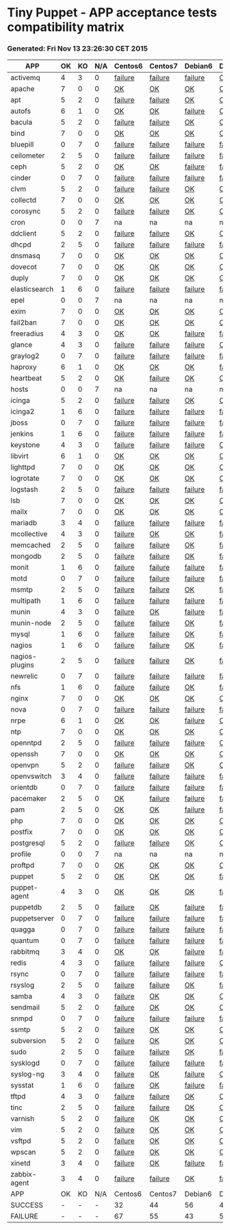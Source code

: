 # Tiny Puppet - APP acceptance tests compatibility matrix
### Generated: Fri Nov 13 23:26:30 CET 2015
APP             |  OK  |  KO  |  N/A  |  Centos6                                        |  Centos7                                        |  Debian6                                       |  Debian7                                        |  Debian8_P3                                       |  Ubuntu1204                                        |  Ubuntu1404                                      
----------------|------|------|-------|-------------------------------------------------|-------------------------------------------------|------------------------------------------------|-------------------------------------------------|---------------------------------------------------|----------------------------------------------------|--------------------------------------------------
activemq        |  4   |  3   |  0    |  [failure](app/Centos6/failure/activemq)        |  [failure](app/Centos7/failure/activemq)        |  [failure](app/Debian6/failure/activemq)       |  [OK](app/Debian7/success/activemq)             |  [OK](app/Debian8_P3/success/activemq)            |  [OK](app/Ubuntu1204/success/activemq)             |  [OK](app/Ubuntu1404/success/activemq)           
apache          |  7   |  0   |  0    |  [OK](app/Centos6/success/apache)               |  [OK](app/Centos7/success/apache)               |  [OK](app/Debian6/success/apache)              |  [OK](app/Debian7/success/apache)               |  [OK](app/Debian8_P3/success/apache)              |  [OK](app/Ubuntu1204/success/apache)               |  [OK](app/Ubuntu1404/success/apache)             
apt             |  5   |  2   |  0    |  [failure](app/Centos6/failure/apt)             |  [failure](app/Centos7/failure/apt)             |  [OK](app/Debian6/success/apt)                 |  [OK](app/Debian7/success/apt)                  |  [OK](app/Debian8_P3/success/apt)                 |  [OK](app/Ubuntu1204/success/apt)                  |  [OK](app/Ubuntu1404/success/apt)                
autofs          |  6   |  1   |  0    |  [OK](app/Centos6/success/autofs)               |  [OK](app/Centos7/success/autofs)               |  [failure](app/Debian6/failure/autofs)         |  [OK](app/Debian7/success/autofs)               |  [OK](app/Debian8_P3/success/autofs)              |  [OK](app/Ubuntu1204/success/autofs)               |  [OK](app/Ubuntu1404/success/autofs)             
bacula          |  5   |  2   |  0    |  [failure](app/Centos6/failure/bacula)          |  [failure](app/Centos7/failure/bacula)          |  [OK](app/Debian6/success/bacula)              |  [OK](app/Debian7/success/bacula)               |  [OK](app/Debian8_P3/success/bacula)              |  [OK](app/Ubuntu1204/success/bacula)               |  [OK](app/Ubuntu1404/success/bacula)             
bind            |  7   |  0   |  0    |  [OK](app/Centos6/success/bind)                 |  [OK](app/Centos7/success/bind)                 |  [OK](app/Debian6/success/bind)                |  [OK](app/Debian7/success/bind)                 |  [OK](app/Debian8_P3/success/bind)                |  [OK](app/Ubuntu1204/success/bind)                 |  [OK](app/Ubuntu1404/success/bind)               
bluepill        |  0   |  7   |  0    |  [failure](app/Centos6/failure/bluepill)        |  [failure](app/Centos7/failure/bluepill)        |  [failure](app/Debian6/failure/bluepill)       |  [failure](app/Debian7/failure/bluepill)        |  [failure](app/Debian8_P3/failure/bluepill)       |  [failure](app/Ubuntu1204/failure/bluepill)        |  [failure](app/Ubuntu1404/failure/bluepill)      
ceilometer      |  2   |  5   |  0    |  [failure](app/Centos6/failure/ceilometer)      |  [failure](app/Centos7/failure/ceilometer)      |  [failure](app/Debian6/failure/ceilometer)     |  [failure](app/Debian7/failure/ceilometer)      |  [OK](app/Debian8_P3/success/ceilometer)          |  [failure](app/Ubuntu1204/failure/ceilometer)      |  [OK](app/Ubuntu1404/success/ceilometer)         
ceph            |  5   |  2   |  0    |  [OK](app/Centos6/success/ceph)                 |  [OK](app/Centos7/success/ceph)                 |  [failure](app/Debian6/failure/ceph)           |  [failure](app/Debian7/failure/ceph)            |  [OK](app/Debian8_P3/success/ceph)                |  [OK](app/Ubuntu1204/success/ceph)                 |  [OK](app/Ubuntu1404/success/ceph)               
cinder          |  0   |  7   |  0    |  [failure](app/Centos6/failure/cinder)          |  [failure](app/Centos7/failure/cinder)          |  [failure](app/Debian6/failure/cinder)         |  [failure](app/Debian7/failure/cinder)          |  [failure](app/Debian8_P3/failure/cinder)         |  [failure](app/Ubuntu1204/failure/cinder)          |  [failure](app/Ubuntu1404/failure/cinder)        
clvm            |  5   |  2   |  0    |  [failure](app/Centos6/failure/clvm)            |  [failure](app/Centos7/failure/clvm)            |  [OK](app/Debian6/success/clvm)                |  [OK](app/Debian7/success/clvm)                 |  [OK](app/Debian8_P3/success/clvm)                |  [OK](app/Ubuntu1204/success/clvm)                 |  [OK](app/Ubuntu1404/success/clvm)               
collectd        |  7   |  0   |  0    |  [OK](app/Centos6/success/collectd)             |  [OK](app/Centos7/success/collectd)             |  [OK](app/Debian6/success/collectd)            |  [OK](app/Debian7/success/collectd)             |  [OK](app/Debian8_P3/success/collectd)            |  [OK](app/Ubuntu1204/success/collectd)             |  [OK](app/Ubuntu1404/success/collectd)           
corosync        |  5   |  2   |  0    |  [failure](app/Centos6/failure/corosync)        |  [failure](app/Centos7/failure/corosync)        |  [OK](app/Debian6/success/corosync)            |  [OK](app/Debian7/success/corosync)             |  [OK](app/Debian8_P3/success/corosync)            |  [OK](app/Ubuntu1204/success/corosync)             |  [OK](app/Ubuntu1404/success/corosync)           
cron            |  0   |  0   |  7    |  na                                             |  na                                             |  na                                            |  na                                             |  na                                               |  na                                                |  na                                              
ddclient        |  5   |  2   |  0    |  [failure](app/Centos6/failure/ddclient)        |  [failure](app/Centos7/failure/ddclient)        |  [OK](app/Debian6/success/ddclient)            |  [OK](app/Debian7/success/ddclient)             |  [OK](app/Debian8_P3/success/ddclient)            |  [OK](app/Ubuntu1204/success/ddclient)             |  [OK](app/Ubuntu1404/success/ddclient)           
dhcpd           |  2   |  5   |  0    |  [failure](app/Centos6/failure/dhcpd)           |  [failure](app/Centos7/failure/dhcpd)           |  [failure](app/Debian6/failure/dhcpd)          |  [failure](app/Debian7/failure/dhcpd)           |  [failure](app/Debian8_P3/failure/dhcpd)          |  [OK](app/Ubuntu1204/success/dhcpd)                |  [OK](app/Ubuntu1404/success/dhcpd)              
dnsmasq         |  7   |  0   |  0    |  [OK](app/Centos6/success/dnsmasq)              |  [OK](app/Centos7/success/dnsmasq)              |  [OK](app/Debian6/success/dnsmasq)             |  [OK](app/Debian7/success/dnsmasq)              |  [OK](app/Debian8_P3/success/dnsmasq)             |  [OK](app/Ubuntu1204/success/dnsmasq)              |  [OK](app/Ubuntu1404/success/dnsmasq)            
dovecot         |  7   |  0   |  0    |  [OK](app/Centos6/success/dovecot)              |  [OK](app/Centos7/success/dovecot)              |  [OK](app/Debian6/success/dovecot)             |  [OK](app/Debian7/success/dovecot)              |  [OK](app/Debian8_P3/success/dovecot)             |  [OK](app/Ubuntu1204/success/dovecot)              |  [OK](app/Ubuntu1404/success/dovecot)            
duply           |  7   |  0   |  0    |  [OK](app/Centos6/success/duply)                |  [OK](app/Centos7/success/duply)                |  [OK](app/Debian6/success/duply)               |  [OK](app/Debian7/success/duply)                |  [OK](app/Debian8_P3/success/duply)               |  [OK](app/Ubuntu1204/success/duply)                |  [OK](app/Ubuntu1404/success/duply)              
elasticsearch   |  1   |  6   |  0    |  [failure](app/Centos6/failure/elasticsearch)   |  [failure](app/Centos7/failure/elasticsearch)   |  [failure](app/Debian6/failure/elasticsearch)  |  [failure](app/Debian7/failure/elasticsearch)   |  [failure](app/Debian8_P3/failure/elasticsearch)  |  [failure](app/Ubuntu1204/failure/elasticsearch)   |  [OK](app/Ubuntu1404/success/elasticsearch)      
epel            |  0   |  0   |  7    |  na                                             |  na                                             |  na                                            |  na                                             |  na                                               |  na                                                |  na                                              
exim            |  7   |  0   |  0    |  [OK](app/Centos6/success/exim)                 |  [OK](app/Centos7/success/exim)                 |  [OK](app/Debian6/success/exim)                |  [OK](app/Debian7/success/exim)                 |  [OK](app/Debian8_P3/success/exim)                |  [OK](app/Ubuntu1204/success/exim)                 |  [OK](app/Ubuntu1404/success/exim)               
fail2ban        |  7   |  0   |  0    |  [OK](app/Centos6/success/fail2ban)             |  [OK](app/Centos7/success/fail2ban)             |  [OK](app/Debian6/success/fail2ban)            |  [OK](app/Debian7/success/fail2ban)             |  [OK](app/Debian8_P3/success/fail2ban)            |  [OK](app/Ubuntu1204/success/fail2ban)             |  [OK](app/Ubuntu1404/success/fail2ban)           
freeradius      |  4   |  3   |  0    |  [OK](app/Centos6/success/freeradius)           |  [OK](app/Centos7/success/freeradius)           |  [failure](app/Debian6/failure/freeradius)     |  [failure](app/Debian7/failure/freeradius)      |  [OK](app/Debian8_P3/success/freeradius)          |  [failure](app/Ubuntu1204/failure/freeradius)      |  [OK](app/Ubuntu1404/success/freeradius)         
glance          |  4   |  3   |  0    |  [failure](app/Centos6/failure/glance)          |  [failure](app/Centos7/failure/glance)          |  [failure](app/Debian6/failure/glance)         |  [OK](app/Debian7/success/glance)               |  [OK](app/Debian8_P3/success/glance)              |  [OK](app/Ubuntu1204/success/glance)               |  [OK](app/Ubuntu1404/success/glance)             
graylog2        |  0   |  7   |  0    |  [failure](app/Centos6/failure/graylog2)        |  [failure](app/Centos7/failure/graylog2)        |  [failure](app/Debian6/failure/graylog2)       |  [failure](app/Debian7/failure/graylog2)        |  [failure](app/Debian8_P3/failure/graylog2)       |  [failure](app/Ubuntu1204/failure/graylog2)        |  [failure](app/Ubuntu1404/failure/graylog2)      
haproxy         |  6   |  1   |  0    |  [OK](app/Centos6/success/haproxy)              |  [OK](app/Centos7/success/haproxy)              |  [OK](app/Debian6/success/haproxy)             |  [failure](app/Debian7/failure/haproxy)         |  [OK](app/Debian8_P3/success/haproxy)             |  [OK](app/Ubuntu1204/success/haproxy)              |  [OK](app/Ubuntu1404/success/haproxy)            
heartbeat       |  5   |  2   |  0    |  [OK](app/Centos6/success/heartbeat)            |  [failure](app/Centos7/failure/heartbeat)       |  [OK](app/Debian6/success/heartbeat)           |  [OK](app/Debian7/success/heartbeat)            |  [failure](app/Debian8_P3/failure/heartbeat)      |  [OK](app/Ubuntu1204/success/heartbeat)            |  [OK](app/Ubuntu1404/success/heartbeat)          
hosts           |  0   |  0   |  7    |  na                                             |  na                                             |  na                                            |  na                                             |  na                                               |  na                                                |  na                                              
icinga          |  5   |  2   |  0    |  [failure](app/Centos6/failure/icinga)          |  [failure](app/Centos7/failure/icinga)          |  [OK](app/Debian6/success/icinga)              |  [OK](app/Debian7/success/icinga)               |  [OK](app/Debian8_P3/success/icinga)              |  [OK](app/Ubuntu1204/success/icinga)               |  [OK](app/Ubuntu1404/success/icinga)             
icinga2         |  1   |  6   |  0    |  [failure](app/Centos6/failure/icinga2)         |  [failure](app/Centos7/failure/icinga2)         |  [failure](app/Debian6/failure/icinga2)        |  [failure](app/Debian7/failure/icinga2)         |  [OK](app/Debian8_P3/success/icinga2)             |  [failure](app/Ubuntu1204/failure/icinga2)         |  [failure](app/Ubuntu1404/failure/icinga2)       
jboss           |  0   |  7   |  0    |  [failure](app/Centos6/failure/jboss)           |  [failure](app/Centos7/failure/jboss)           |  [failure](app/Debian6/failure/jboss)          |  [failure](app/Debian7/failure/jboss)           |  [failure](app/Debian8_P3/failure/jboss)          |  [failure](app/Ubuntu1204/failure/jboss)           |  [failure](app/Ubuntu1404/failure/jboss)         
jenkins         |  1   |  6   |  0    |  [failure](app/Centos6/failure/jenkins)         |  [failure](app/Centos7/failure/jenkins)         |  [failure](app/Debian6/failure/jenkins)        |  [failure](app/Debian7/failure/jenkins)         |  [failure](app/Debian8_P3/failure/jenkins)        |  [OK](app/Ubuntu1204/success/jenkins)              |  [failure](app/Ubuntu1404/failure/jenkins)       
keystone        |  4   |  3   |  0    |  [failure](app/Centos6/failure/keystone)        |  [failure](app/Centos7/failure/keystone)        |  [failure](app/Debian6/failure/keystone)       |  [OK](app/Debian7/success/keystone)             |  [OK](app/Debian8_P3/success/keystone)            |  [OK](app/Ubuntu1204/success/keystone)             |  [OK](app/Ubuntu1404/success/keystone)           
libvirt         |  6   |  1   |  0    |  [OK](app/Centos6/success/libvirt)              |  [OK](app/Centos7/success/libvirt)              |  [OK](app/Debian6/success/libvirt)             |  [OK](app/Debian7/success/libvirt)              |  [failure](app/Debian8_P3/failure/libvirt)        |  [OK](app/Ubuntu1204/success/libvirt)              |  [OK](app/Ubuntu1404/success/libvirt)            
lighttpd        |  7   |  0   |  0    |  [OK](app/Centos6/success/lighttpd)             |  [OK](app/Centos7/success/lighttpd)             |  [OK](app/Debian6/success/lighttpd)            |  [OK](app/Debian7/success/lighttpd)             |  [OK](app/Debian8_P3/success/lighttpd)            |  [OK](app/Ubuntu1204/success/lighttpd)             |  [OK](app/Ubuntu1404/success/lighttpd)           
logrotate       |  7   |  0   |  0    |  [OK](app/Centos6/success/logrotate)            |  [OK](app/Centos7/success/logrotate)            |  [OK](app/Debian6/success/logrotate)           |  [OK](app/Debian7/success/logrotate)            |  [OK](app/Debian8_P3/success/logrotate)           |  [OK](app/Ubuntu1204/success/logrotate)            |  [OK](app/Ubuntu1404/success/logrotate)          
logstash        |  2   |  5   |  0    |  [failure](app/Centos6/failure/logstash)        |  [failure](app/Centos7/failure/logstash)        |  [failure](app/Debian6/failure/logstash)       |  [failure](app/Debian7/failure/logstash)        |  [failure](app/Debian8_P3/failure/logstash)       |  [OK](app/Ubuntu1204/success/logstash)             |  [OK](app/Ubuntu1404/success/logstash)           
lsb             |  7   |  0   |  0    |  [OK](app/Centos6/success/lsb)                  |  [OK](app/Centos7/success/lsb)                  |  [OK](app/Debian6/success/lsb)                 |  [OK](app/Debian7/success/lsb)                  |  [OK](app/Debian8_P3/success/lsb)                 |  [OK](app/Ubuntu1204/success/lsb)                  |  [OK](app/Ubuntu1404/success/lsb)                
mailx           |  7   |  0   |  0    |  [OK](app/Centos6/success/mailx)                |  [OK](app/Centos7/success/mailx)                |  [OK](app/Debian6/success/mailx)               |  [OK](app/Debian7/success/mailx)                |  [OK](app/Debian8_P3/success/mailx)               |  [OK](app/Ubuntu1204/success/mailx)                |  [OK](app/Ubuntu1404/success/mailx)              
mariadb         |  3   |  4   |  0    |  [failure](app/Centos6/failure/mariadb)         |  [failure](app/Centos7/failure/mariadb)         |  [failure](app/Debian6/failure/mariadb)        |  [failure](app/Debian7/failure/mariadb)         |  [OK](app/Debian8_P3/success/mariadb)             |  [OK](app/Ubuntu1204/success/mariadb)              |  [OK](app/Ubuntu1404/success/mariadb)            
mcollective     |  4   |  3   |  0    |  [failure](app/Centos6/failure/mcollective)     |  [OK](app/Centos7/success/mcollective)          |  [OK](app/Debian6/success/mcollective)         |  [failure](app/Debian7/failure/mcollective)     |  [OK](app/Debian8_P3/success/mcollective)         |  [OK](app/Ubuntu1204/success/mcollective)          |  [failure](app/Ubuntu1404/failure/mcollective)   
memcached       |  2   |  5   |  0    |  [failure](app/Centos6/failure/memcached)       |  [failure](app/Centos7/failure/memcached)       |  [OK](app/Debian6/success/memcached)           |  [failure](app/Debian7/failure/memcached)       |  [OK](app/Debian8_P3/success/memcached)           |  [failure](app/Ubuntu1204/failure/memcached)       |  [failure](app/Ubuntu1404/failure/memcached)     
mongodb         |  2   |  5   |  0    |  [failure](app/Centos6/failure/mongodb)         |  [failure](app/Centos7/failure/mongodb)         |  [OK](app/Debian6/success/mongodb)             |  [failure](app/Debian7/failure/mongodb)         |  [OK](app/Debian8_P3/success/mongodb)             |  [failure](app/Ubuntu1204/failure/mongodb)         |  [failure](app/Ubuntu1404/failure/mongodb)       
monit           |  1   |  6   |  0    |  [failure](app/Centos6/failure/monit)           |  [failure](app/Centos7/failure/monit)           |  [failure](app/Debian6/failure/monit)          |  [failure](app/Debian7/failure/monit)           |  [OK](app/Debian8_P3/success/monit)               |  [failure](app/Ubuntu1204/failure/monit)           |  [failure](app/Ubuntu1404/failure/monit)         
motd            |  0   |  7   |  0    |  [failure](app/Centos6/failure/motd)            |  [failure](app/Centos7/failure/motd)            |  [failure](app/Debian6/failure/motd)           |  [failure](app/Debian7/failure/motd)            |  [failure](app/Debian8_P3/failure/motd)           |  [failure](app/Ubuntu1204/failure/motd)            |  [failure](app/Ubuntu1404/failure/motd)          
msmtp           |  2   |  5   |  0    |  [failure](app/Centos6/failure/msmtp)           |  [failure](app/Centos7/failure/msmtp)           |  [OK](app/Debian6/success/msmtp)               |  [failure](app/Debian7/failure/msmtp)           |  [OK](app/Debian8_P3/success/msmtp)               |  [failure](app/Ubuntu1204/failure/msmtp)           |  [failure](app/Ubuntu1404/failure/msmtp)         
multipath       |  1   |  6   |  0    |  [failure](app/Centos6/failure/multipath)       |  [failure](app/Centos7/failure/multipath)       |  [failure](app/Debian6/failure/multipath)      |  [failure](app/Debian7/failure/multipath)       |  [OK](app/Debian8_P3/success/multipath)           |  [failure](app/Ubuntu1204/failure/multipath)       |  [failure](app/Ubuntu1404/failure/multipath)     
munin           |  4   |  3   |  0    |  [failure](app/Centos6/failure/munin)           |  [OK](app/Centos7/success/munin)                |  [failure](app/Debian6/failure/munin)          |  [failure](app/Debian7/failure/munin)           |  [OK](app/Debian8_P3/success/munin)               |  [OK](app/Ubuntu1204/success/munin)                |  [OK](app/Ubuntu1404/success/munin)              
munin-node      |  2   |  5   |  0    |  [failure](app/Centos6/failure/munin-node)      |  [failure](app/Centos7/failure/munin-node)      |  [OK](app/Debian6/success/munin-node)          |  [failure](app/Debian7/failure/munin-node)      |  [OK](app/Debian8_P3/success/munin-node)          |  [failure](app/Ubuntu1204/failure/munin-node)      |  [failure](app/Ubuntu1404/failure/munin-node)    
mysql           |  1   |  6   |  0    |  [failure](app/Centos6/failure/mysql)           |  [failure](app/Centos7/failure/mysql)           |  [OK](app/Debian6/success/mysql)               |  [failure](app/Debian7/failure/mysql)           |  [failure](app/Debian8_P3/failure/mysql)          |  [failure](app/Ubuntu1204/failure/mysql)           |  [failure](app/Ubuntu1404/failure/mysql)         
nagios          |  1   |  6   |  0    |  [failure](app/Centos6/failure/nagios)          |  [failure](app/Centos7/failure/nagios)          |  [OK](app/Debian6/success/nagios)              |  [failure](app/Debian7/failure/nagios)          |  [failure](app/Debian8_P3/failure/nagios)         |  [failure](app/Ubuntu1204/failure/nagios)          |  [failure](app/Ubuntu1404/failure/nagios)        
nagios-plugins  |  2   |  5   |  0    |  [failure](app/Centos6/failure/nagios-plugins)  |  [failure](app/Centos7/failure/nagios-plugins)  |  [OK](app/Debian6/success/nagios-plugins)      |  [failure](app/Debian7/failure/nagios-plugins)  |  [OK](app/Debian8_P3/success/nagios-plugins)      |  [failure](app/Ubuntu1204/failure/nagios-plugins)  |  [failure](app/Ubuntu1404/failure/nagios-plugins)
newrelic        |  0   |  7   |  0    |  [failure](app/Centos6/failure/newrelic)        |  [failure](app/Centos7/failure/newrelic)        |  [failure](app/Debian6/failure/newrelic)       |  [failure](app/Debian7/failure/newrelic)        |  [failure](app/Debian8_P3/failure/newrelic)       |  [failure](app/Ubuntu1204/failure/newrelic)        |  [failure](app/Ubuntu1404/failure/newrelic)      
nfs             |  1   |  6   |  0    |  [failure](app/Centos6/failure/nfs)             |  [failure](app/Centos7/failure/nfs)             |  [OK](app/Debian6/success/nfs)                 |  [failure](app/Debian7/failure/nfs)             |  [failure](app/Debian8_P3/failure/nfs)            |  [failure](app/Ubuntu1204/failure/nfs)             |  [failure](app/Ubuntu1404/failure/nfs)           
nginx           |  7   |  0   |  0    |  [OK](app/Centos6/success/nginx)                |  [OK](app/Centos7/success/nginx)                |  [OK](app/Debian6/success/nginx)               |  [OK](app/Debian7/success/nginx)                |  [OK](app/Debian8_P3/success/nginx)               |  [OK](app/Ubuntu1204/success/nginx)                |  [OK](app/Ubuntu1404/success/nginx)              
nova            |  0   |  7   |  0    |  [failure](app/Centos6/failure/nova)            |  [failure](app/Centos7/failure/nova)            |  [failure](app/Debian6/failure/nova)           |  [failure](app/Debian7/failure/nova)            |  [failure](app/Debian8_P3/failure/nova)           |  [failure](app/Ubuntu1204/failure/nova)            |  [failure](app/Ubuntu1404/failure/nova)          
nrpe            |  6   |  1   |  0    |  [OK](app/Centos6/success/nrpe)                 |  [OK](app/Centos7/success/nrpe)                 |  [failure](app/Debian6/failure/nrpe)           |  [OK](app/Debian7/success/nrpe)                 |  [OK](app/Debian8_P3/success/nrpe)                |  [OK](app/Ubuntu1204/success/nrpe)                 |  [OK](app/Ubuntu1404/success/nrpe)               
ntp             |  7   |  0   |  0    |  [OK](app/Centos6/success/ntp)                  |  [OK](app/Centos7/success/ntp)                  |  [OK](app/Debian6/success/ntp)                 |  [OK](app/Debian7/success/ntp)                  |  [OK](app/Debian8_P3/success/ntp)                 |  [OK](app/Ubuntu1204/success/ntp)                  |  [OK](app/Ubuntu1404/success/ntp)                
openntpd        |  2   |  5   |  0    |  [failure](app/Centos6/failure/openntpd)        |  [failure](app/Centos7/failure/openntpd)        |  [failure](app/Debian6/failure/openntpd)       |  [OK](app/Debian7/success/openntpd)             |  [OK](app/Debian8_P3/success/openntpd)            |  [failure](app/Ubuntu1204/failure/openntpd)        |  [failure](app/Ubuntu1404/failure/openntpd)      
openssh         |  7   |  0   |  0    |  [OK](app/Centos6/success/openssh)              |  [OK](app/Centos7/success/openssh)              |  [OK](app/Debian6/success/openssh)             |  [OK](app/Debian7/success/openssh)              |  [OK](app/Debian8_P3/success/openssh)             |  [OK](app/Ubuntu1204/success/openssh)              |  [OK](app/Ubuntu1404/success/openssh)            
openvpn         |  5   |  2   |  0    |  [failure](app/Centos6/failure/openvpn)         |  [failure](app/Centos7/failure/openvpn)         |  [OK](app/Debian6/success/openvpn)             |  [OK](app/Debian7/success/openvpn)              |  [OK](app/Debian8_P3/success/openvpn)             |  [OK](app/Ubuntu1204/success/openvpn)              |  [OK](app/Ubuntu1404/success/openvpn)            
openvswitch     |  3   |  4   |  0    |  [failure](app/Centos6/failure/openvswitch)     |  [failure](app/Centos7/failure/openvswitch)     |  [failure](app/Debian6/failure/openvswitch)    |  [failure](app/Debian7/failure/openvswitch)     |  [OK](app/Debian8_P3/success/openvswitch)         |  [OK](app/Ubuntu1204/success/openvswitch)          |  [OK](app/Ubuntu1404/success/openvswitch)        
orientdb        |  0   |  7   |  0    |  [failure](app/Centos6/failure/orientdb)        |  [failure](app/Centos7/failure/orientdb)        |  [failure](app/Debian6/failure/orientdb)       |  [failure](app/Debian7/failure/orientdb)        |  [failure](app/Debian8_P3/failure/orientdb)       |  [failure](app/Ubuntu1204/failure/orientdb)        |  [failure](app/Ubuntu1404/failure/orientdb)      
pacemaker       |  2   |  5   |  0    |  [OK](app/Centos6/success/pacemaker)            |  [failure](app/Centos7/failure/pacemaker)       |  [failure](app/Debian6/failure/pacemaker)      |  [failure](app/Debian7/failure/pacemaker)       |  [failure](app/Debian8_P3/failure/pacemaker)      |  [failure](app/Ubuntu1204/failure/pacemaker)       |  [OK](app/Ubuntu1404/success/pacemaker)          
pam             |  2   |  5   |  0    |  [OK](app/Centos6/success/pam)                  |  [OK](app/Centos7/success/pam)                  |  [failure](app/Debian6/failure/pam)            |  [failure](app/Debian7/failure/pam)             |  [failure](app/Debian8_P3/failure/pam)            |  [failure](app/Ubuntu1204/failure/pam)             |  [failure](app/Ubuntu1404/failure/pam)           
php             |  7   |  0   |  0    |  [OK](app/Centos6/success/php)                  |  [OK](app/Centos7/success/php)                  |  [OK](app/Debian6/success/php)                 |  [OK](app/Debian7/success/php)                  |  [OK](app/Debian8_P3/success/php)                 |  [OK](app/Ubuntu1204/success/php)                  |  [OK](app/Ubuntu1404/success/php)                
postfix         |  7   |  0   |  0    |  [OK](app/Centos6/success/postfix)              |  [OK](app/Centos7/success/postfix)              |  [OK](app/Debian6/success/postfix)             |  [OK](app/Debian7/success/postfix)              |  [OK](app/Debian8_P3/success/postfix)             |  [OK](app/Ubuntu1204/success/postfix)              |  [OK](app/Ubuntu1404/success/postfix)            
postgresql      |  5   |  2   |  0    |  [failure](app/Centos6/failure/postgresql)      |  [failure](app/Centos7/failure/postgresql)      |  [OK](app/Debian6/success/postgresql)          |  [OK](app/Debian7/success/postgresql)           |  [OK](app/Debian8_P3/success/postgresql)          |  [OK](app/Ubuntu1204/success/postgresql)           |  [OK](app/Ubuntu1404/success/postgresql)         
profile         |  0   |  0   |  7    |  na                                             |  na                                             |  na                                            |  na                                             |  na                                               |  na                                                |  na                                              
proftpd         |  7   |  0   |  0    |  [OK](app/Centos6/success/proftpd)              |  [OK](app/Centos7/success/proftpd)              |  [OK](app/Debian6/success/proftpd)             |  [OK](app/Debian7/success/proftpd)              |  [OK](app/Debian8_P3/success/proftpd)             |  [OK](app/Ubuntu1204/success/proftpd)              |  [OK](app/Ubuntu1404/success/proftpd)            
puppet          |  5   |  2   |  0    |  [OK](app/Centos6/success/puppet)               |  [OK](app/Centos7/success/puppet)               |  [OK](app/Debian6/success/puppet)              |  [failure](app/Debian7/failure/puppet)          |  [OK](app/Debian8_P3/success/puppet)              |  [failure](app/Ubuntu1204/failure/puppet)          |  [OK](app/Ubuntu1404/success/puppet)             
puppet-agent    |  4   |  3   |  0    |  [OK](app/Centos6/success/puppet-agent)         |  [OK](app/Centos7/success/puppet-agent)         |  [OK](app/Debian6/success/puppet-agent)        |  [failure](app/Debian7/failure/puppet-agent)    |  [failure](app/Debian8_P3/failure/puppet-agent)   |  [failure](app/Ubuntu1204/failure/puppet-agent)    |  [OK](app/Ubuntu1404/success/puppet-agent)       
puppetdb        |  2   |  5   |  0    |  [failure](app/Centos6/failure/puppetdb)        |  [OK](app/Centos7/success/puppetdb)             |  [failure](app/Debian6/failure/puppetdb)       |  [failure](app/Debian7/failure/puppetdb)        |  [failure](app/Debian8_P3/failure/puppetdb)       |  [failure](app/Ubuntu1204/failure/puppetdb)        |  [OK](app/Ubuntu1404/success/puppetdb)           
puppetserver    |  0   |  7   |  0    |  [failure](app/Centos6/failure/puppetserver)    |  [failure](app/Centos7/failure/puppetserver)    |  [failure](app/Debian6/failure/puppetserver)   |  [failure](app/Debian7/failure/puppetserver)    |  [failure](app/Debian8_P3/failure/puppetserver)   |  [failure](app/Ubuntu1204/failure/puppetserver)    |  [failure](app/Ubuntu1404/failure/puppetserver)  
quagga          |  0   |  7   |  0    |  [failure](app/Centos6/failure/quagga)          |  [failure](app/Centos7/failure/quagga)          |  [failure](app/Debian6/failure/quagga)         |  [failure](app/Debian7/failure/quagga)          |  [failure](app/Debian8_P3/failure/quagga)         |  [failure](app/Ubuntu1204/failure/quagga)          |  [failure](app/Ubuntu1404/failure/quagga)        
quantum         |  0   |  7   |  0    |  [failure](app/Centos6/failure/quantum)         |  [failure](app/Centos7/failure/quantum)         |  [failure](app/Debian6/failure/quantum)        |  [failure](app/Debian7/failure/quantum)         |  [failure](app/Debian8_P3/failure/quantum)        |  [failure](app/Ubuntu1204/failure/quantum)         |  [failure](app/Ubuntu1404/failure/quantum)       
rabbitmq        |  3   |  4   |  0    |  [OK](app/Centos6/success/rabbitmq)             |  [OK](app/Centos7/success/rabbitmq)             |  [failure](app/Debian6/failure/rabbitmq)       |  [failure](app/Debian7/failure/rabbitmq)        |  [failure](app/Debian8_P3/failure/rabbitmq)       |  [failure](app/Ubuntu1204/failure/rabbitmq)        |  [OK](app/Ubuntu1404/success/rabbitmq)           
redis           |  4   |  3   |  0    |  [failure](app/Centos6/failure/redis)           |  [failure](app/Centos7/failure/redis)           |  [failure](app/Debian6/failure/redis)          |  [OK](app/Debian7/success/redis)                |  [OK](app/Debian8_P3/success/redis)               |  [OK](app/Ubuntu1204/success/redis)                |  [OK](app/Ubuntu1404/success/redis)              
rsync           |  0   |  7   |  0    |  [failure](app/Centos6/failure/rsync)           |  [failure](app/Centos7/failure/rsync)           |  [failure](app/Debian6/failure/rsync)          |  [failure](app/Debian7/failure/rsync)           |  [failure](app/Debian8_P3/failure/rsync)          |  [failure](app/Ubuntu1204/failure/rsync)           |  [failure](app/Ubuntu1404/failure/rsync)         
rsyslog         |  2   |  5   |  0    |  [failure](app/Centos6/failure/rsyslog)         |  [failure](app/Centos7/failure/rsyslog)         |  [OK](app/Debian6/success/rsyslog)             |  [failure](app/Debian7/failure/rsyslog)         |  [OK](app/Debian8_P3/success/rsyslog)             |  [failure](app/Ubuntu1204/failure/rsyslog)         |  [failure](app/Ubuntu1404/failure/rsyslog)       
samba           |  4   |  3   |  0    |  [failure](app/Centos6/failure/samba)           |  [OK](app/Centos7/success/samba)                |  [OK](app/Debian6/success/samba)               |  [OK](app/Debian7/success/samba)                |  [failure](app/Debian8_P3/failure/samba)          |  [failure](app/Ubuntu1204/failure/samba)           |  [OK](app/Ubuntu1404/success/samba)              
sendmail        |  5   |  2   |  0    |  [failure](app/Centos6/failure/sendmail)        |  [OK](app/Centos7/success/sendmail)             |  [OK](app/Debian6/success/sendmail)            |  [OK](app/Debian7/success/sendmail)             |  [failure](app/Debian8_P3/failure/sendmail)       |  [OK](app/Ubuntu1204/success/sendmail)             |  [OK](app/Ubuntu1404/success/sendmail)           
snmpd           |  0   |  7   |  0    |  [failure](app/Centos6/failure/snmpd)           |  [failure](app/Centos7/failure/snmpd)           |  [failure](app/Debian6/failure/snmpd)          |  [failure](app/Debian7/failure/snmpd)           |  [failure](app/Debian8_P3/failure/snmpd)          |  [failure](app/Ubuntu1204/failure/snmpd)           |  [failure](app/Ubuntu1404/failure/snmpd)         
ssmtp           |  5   |  2   |  0    |  [failure](app/Centos6/failure/ssmtp)           |  [OK](app/Centos7/success/ssmtp)                |  [OK](app/Debian6/success/ssmtp)               |  [OK](app/Debian7/success/ssmtp)                |  [failure](app/Debian8_P3/failure/ssmtp)          |  [OK](app/Ubuntu1204/success/ssmtp)                |  [OK](app/Ubuntu1404/success/ssmtp)              
subversion      |  5   |  2   |  0    |  [failure](app/Centos6/failure/subversion)      |  [OK](app/Centos7/success/subversion)           |  [OK](app/Debian6/success/subversion)          |  [OK](app/Debian7/success/subversion)           |  [failure](app/Debian8_P3/failure/subversion)     |  [OK](app/Ubuntu1204/success/subversion)           |  [OK](app/Ubuntu1404/success/subversion)         
sudo            |  2   |  5   |  0    |  [failure](app/Centos6/failure/sudo)            |  [failure](app/Centos7/failure/sudo)            |  [OK](app/Debian6/success/sudo)                |  [failure](app/Debian7/failure/sudo)            |  [OK](app/Debian8_P3/success/sudo)                |  [failure](app/Ubuntu1204/failure/sudo)            |  [failure](app/Ubuntu1404/failure/sudo)          
sysklogd        |  0   |  7   |  0    |  [failure](app/Centos6/failure/sysklogd)        |  [failure](app/Centos7/failure/sysklogd)        |  [failure](app/Debian6/failure/sysklogd)       |  [failure](app/Debian7/failure/sysklogd)        |  [failure](app/Debian8_P3/failure/sysklogd)       |  [failure](app/Ubuntu1204/failure/sysklogd)        |  [failure](app/Ubuntu1404/failure/sysklogd)      
syslog-ng       |  3   |  4   |  0    |  [failure](app/Centos6/failure/syslog-ng)       |  [OK](app/Centos7/success/syslog-ng)            |  [failure](app/Debian6/failure/syslog-ng)      |  [OK](app/Debian7/success/syslog-ng)            |  [failure](app/Debian8_P3/failure/syslog-ng)      |  [OK](app/Ubuntu1204/success/syslog-ng)            |  [failure](app/Ubuntu1404/failure/syslog-ng)     
sysstat         |  1   |  6   |  0    |  [failure](app/Centos6/failure/sysstat)         |  [OK](app/Centos7/success/sysstat)              |  [failure](app/Debian6/failure/sysstat)        |  [failure](app/Debian7/failure/sysstat)         |  [failure](app/Debian8_P3/failure/sysstat)        |  [failure](app/Ubuntu1204/failure/sysstat)         |  [failure](app/Ubuntu1404/failure/sysstat)       
tftpd           |  4   |  3   |  0    |  [failure](app/Centos6/failure/tftpd)           |  [failure](app/Centos7/failure/tftpd)           |  [OK](app/Debian6/success/tftpd)               |  [OK](app/Debian7/success/tftpd)                |  [failure](app/Debian8_P3/failure/tftpd)          |  [OK](app/Ubuntu1204/success/tftpd)                |  [OK](app/Ubuntu1404/success/tftpd)              
tinc            |  2   |  5   |  0    |  [failure](app/Centos6/failure/tinc)            |  [failure](app/Centos7/failure/tinc)            |  [OK](app/Debian6/success/tinc)                |  [OK](app/Debian7/success/tinc)                 |  [failure](app/Debian8_P3/failure/tinc)           |  [failure](app/Ubuntu1204/failure/tinc)            |  [failure](app/Ubuntu1404/failure/tinc)          
varnish         |  5   |  2   |  0    |  [failure](app/Centos6/failure/varnish)         |  [OK](app/Centos7/success/varnish)              |  [OK](app/Debian6/success/varnish)             |  [OK](app/Debian7/success/varnish)              |  [failure](app/Debian8_P3/failure/varnish)        |  [OK](app/Ubuntu1204/success/varnish)              |  [OK](app/Ubuntu1404/success/varnish)            
vim             |  5   |  2   |  0    |  [failure](app/Centos6/failure/vim)             |  [OK](app/Centos7/success/vim)                  |  [OK](app/Debian6/success/vim)                 |  [OK](app/Debian7/success/vim)                  |  [failure](app/Debian8_P3/failure/vim)            |  [OK](app/Ubuntu1204/success/vim)                  |  [OK](app/Ubuntu1404/success/vim)                
vsftpd          |  5   |  2   |  0    |  [failure](app/Centos6/failure/vsftpd)          |  [OK](app/Centos7/success/vsftpd)               |  [OK](app/Debian6/success/vsftpd)              |  [OK](app/Debian7/success/vsftpd)               |  [failure](app/Debian8_P3/failure/vsftpd)         |  [OK](app/Ubuntu1204/success/vsftpd)               |  [OK](app/Ubuntu1404/success/vsftpd)             
wpscan          |  5   |  2   |  0    |  [failure](app/Centos6/failure/wpscan)          |  [OK](app/Centos7/success/wpscan)               |  [OK](app/Debian6/success/wpscan)              |  [OK](app/Debian7/success/wpscan)               |  [failure](app/Debian8_P3/failure/wpscan)         |  [OK](app/Ubuntu1204/success/wpscan)               |  [OK](app/Ubuntu1404/success/wpscan)             
xinetd          |  3   |  4   |  0    |  [failure](app/Centos6/failure/xinetd)          |  [OK](app/Centos7/success/xinetd)               |  [failure](app/Debian6/failure/xinetd)         |  [failure](app/Debian7/failure/xinetd)          |  [failure](app/Debian8_P3/failure/xinetd)         |  [OK](app/Ubuntu1204/success/xinetd)               |  [OK](app/Ubuntu1404/success/xinetd)             
zabbix-agent    |  3   |  4   |  0    |  [failure](app/Centos6/failure/zabbix-agent)    |  [failure](app/Centos7/failure/zabbix-agent)    |  [OK](app/Debian6/success/zabbix-agent)        |  [failure](app/Debian7/failure/zabbix-agent)    |  [failure](app/Debian8_P3/failure/zabbix-agent)   |  [OK](app/Ubuntu1204/success/zabbix-agent)         |  [OK](app/Ubuntu1404/success/zabbix-agent)       
APP             |  OK  |  KO  |  N/A  |  Centos6                                        |  Centos7                                        |  Debian6                                       |  Debian7                                        |  Debian8_P3                                       |  Ubuntu1204                                        |  Ubuntu1404                                      
SUCCESS         |  -   |  -   |  -    |  32                                             |  44                                             |  56                                            |  48                                             |  54                                               |  56                                                |  62                                              
FAILURE         |  -   |  -   |  -    |  67                                             |  55                                             |  43                                            |  51                                             |  45                                               |  43                                                |  37                                              
